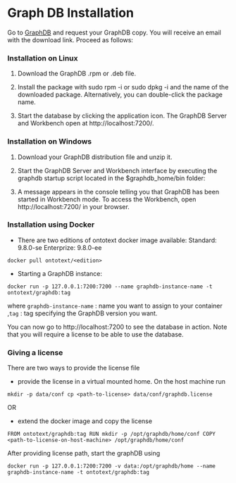 # Graph DB Installation
Go to [GraphDB](https://www.ontotext.com/products/graphdb/graphdb-standard/) and request your GraphDB copy. You will receive an email with the download link. Proceed as follows:

### Installation on Linux

1. Download the GraphDB .rpm or .deb file.

2. Install the package with sudo rpm -i or sudo dpkg -i and the name of the downloaded package. Alternatively, you can double-click the package name.

3. Start the database by clicking the application icon. The GraphDB Server and Workbench open at http://localhost:7200/.

### Installation on Windows

1. Download your GraphDB distribution file and unzip it.

2. Start the GraphDB Server and Workbench interface by executing the graphdb startup script located in the $graphdb_home/bin folder:

3. A message appears in the console telling you that GraphDB has been started in Workbench mode. To access the Workbench, open http://localhost:7200/ in your browser.

### Installation using Docker 

* There are two editions of ontotext docker image available:
Standard: 9.8.0-se
Enterprize: 9.8.0-ee

`docker pull ontotext/<edition>`

* Starting a GraphDB instance:

`docker run -p 127.0.0.1:7200:7200 --name graphdb-instance-name -t ontotext/graphdb:tag`

where `graphdb-instance-name` : name you want to assign to your container ,`tag` : tag specifying the GraphDB version you want.

You can now go to http://localhost:7200 to see the database in action. Note that you will require a license to be able to use the database.

### Giving a license 

There are two ways to provide the license file

* provide the license in a virtual mounted home. On the host machine run

`mkdir -p data/conf
cp <path-to-license> data/conf/graphdb.license`

OR 

* extend the docker image and copy the license

`FROM ontotext/graphdb:tag
RUN mkdir -p /opt/graphdb/home/conf
COPY <path-to-license-on-host-machine> /opt/graphdb/home/conf` 

After providing license path, start the graphDB using 

`docker run -p 127.0.0.1:7200:7200 -v data:/opt/graphdb/home --name graphdb-instance-name -t ontotext/graphdb:tag`




